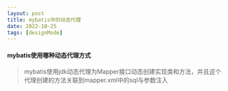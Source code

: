 ```yaml
---
layout: post
title: mybatis中的动态代理
date: 2022-10-25
tags: [designMode]
---
```


#### mybatis使用哪种动态代理方式
> mybatis使用jdk动态代理为Mapper接口动态创建实现类和方法，并且这个代理创建的方法关联到mapper.xml中的sql与参数注入 

